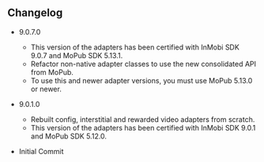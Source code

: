 ## Changelog

* 9.0.7.0
    * This version of the adapters has been certified with InMobi SDK 9.0.7 and MoPub SDK 5.13.1.
    * Refactor non-native adapter classes to use the new consolidated API from MoPub.
    * To use this and newer adapter versions, you must use MoPub 5.13.0 or newer.

* 9.0.1.0
    * Rebuilt config, interstitial and rewarded video adapters from scratch.
    * This version of the adapters has been certified with InMobi SDK 9.0.1 and MoPub SDK 5.12.0.
    
* Initial Commit
